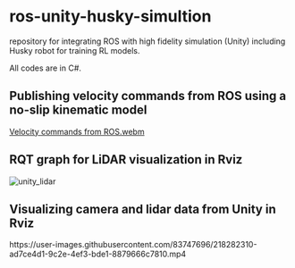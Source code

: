 # ros-unity-husky-simultion
repository for integrating ROS with high fidelity simulation (Unity) including Husky robot for training RL models. 

All codes are in C#.





<h2> Publishing velocity commands from ROS using a no-slip kinematic model </h2>

[Velocity commands from ROS.webm](https://user-images.githubusercontent.com/83747696/218282225-63b8fce3-de6d-44a1-92de-ce3ed3397112.webm)

<h2> RQT graph for LiDAR visualization in Rviz </h2>

![unity_lidar](https://user-images.githubusercontent.com/83747696/218282271-97f5d9a3-fe50-4617-aad6-c12fd1395636.png)

<h2> Visualizing camera and lidar data from Unity in Rviz </h2>
https://user-images.githubusercontent.com/83747696/218282310-ad7ce4d1-9c2e-4ef3-bde1-8879666c7810.mp4

